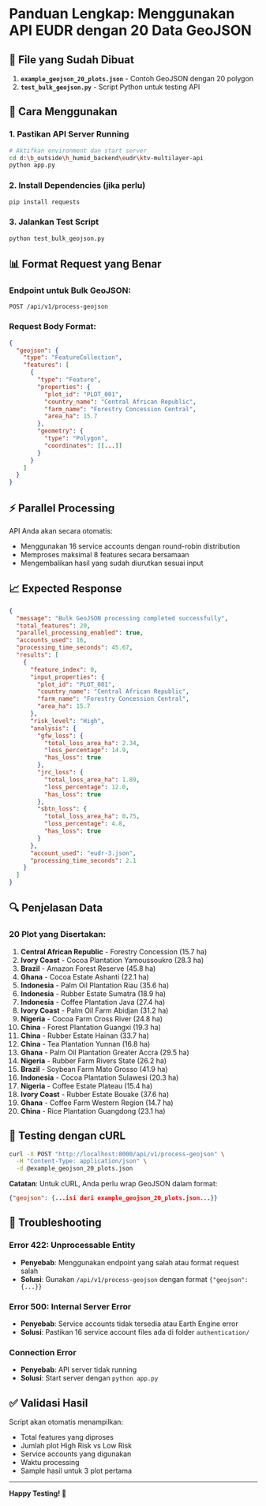 # Panduan Lengkap: Menggunakan API EUDR dengan 20 Data GeoJSON

## 📁 File yang Sudah Dibuat

1. **`example_geojson_20_plots.json`** - Contoh GeoJSON dengan 20 polygon
2. **`test_bulk_geojson.py`** - Script Python untuk testing API

## 🚀 Cara Menggunakan

### 1. Pastikan API Server Running

```bash
# Aktifkan environment dan start server
cd d:\b_outside\h_humid_backend\eudr\ktv-multilayer-api
python app.py
```

### 2. Install Dependencies (jika perlu)

```bash
pip install requests
```

### 3. Jalankan Test Script

```bash
python test_bulk_geojson.py
```

## 📊 Format Request yang Benar

### Endpoint untuk Bulk GeoJSON:
```
POST /api/v1/process-geojson
```

### Request Body Format:
```json
{
  "geojson": {
    "type": "FeatureCollection",
    "features": [
      {
        "type": "Feature",
        "properties": {
          "plot_id": "PLOT_001",
          "country_name": "Central African Republic",
          "farm_name": "Forestry Concession Central",
          "area_ha": 15.7
        },
        "geometry": {
          "type": "Polygon",
          "coordinates": [[...]]
        }
      }
    ]
  }
}
```

## ⚡ Parallel Processing

API Anda akan secara otomatis:
- Menggunakan 16 service accounts dengan round-robin distribution
- Memproses maksimal 8 features secara bersamaan
- Mengembalikan hasil yang sudah diurutkan sesuai input

## 📈 Expected Response

```json
{
  "message": "Bulk GeoJSON processing completed successfully",
  "total_features": 20,
  "parallel_processing_enabled": true,
  "accounts_used": 16,
  "processing_time_seconds": 45.67,
  "results": [
    {
      "feature_index": 0,
      "input_properties": {
        "plot_id": "PLOT_001",
        "country_name": "Central African Republic",
        "farm_name": "Forestry Concession Central",
        "area_ha": 15.7
      },
      "risk_level": "High",
      "analysis": {
        "gfw_loss": {
          "total_loss_area_ha": 2.34,
          "loss_percentage": 14.9,
          "has_loss": true
        },
        "jrc_loss": {
          "total_loss_area_ha": 1.89,
          "loss_percentage": 12.0,
          "has_loss": true
        },
        "sbtn_loss": {
          "total_loss_area_ha": 0.75,
          "loss_percentage": 4.8,
          "has_loss": true
        }
      },
      "account_used": "eudr-3.json",
      "processing_time_seconds": 2.1
    }
  ]
}
```

## 🔍 Penjelasan Data

### 20 Plot yang Disertakan:
1. **Central African Republic** - Forestry Concession (15.7 ha)
2. **Ivory Coast** - Cocoa Plantation Yamoussoukro (28.3 ha)
3. **Brazil** - Amazon Forest Reserve (45.8 ha)
4. **Ghana** - Cocoa Estate Ashanti (22.1 ha)
5. **Indonesia** - Palm Oil Plantation Riau (35.6 ha)
6. **Indonesia** - Rubber Estate Sumatra (18.9 ha)
7. **Indonesia** - Coffee Plantation Java (27.4 ha)
8. **Ivory Coast** - Palm Oil Farm Abidjan (31.2 ha)
9. **Nigeria** - Cocoa Farm Cross River (24.8 ha)
10. **China** - Forest Plantation Guangxi (19.3 ha)
11. **China** - Rubber Estate Hainan (33.7 ha)
12. **China** - Tea Plantation Yunnan (16.8 ha)
13. **Ghana** - Palm Oil Plantation Greater Accra (29.5 ha)
14. **Nigeria** - Rubber Farm Rivers State (26.2 ha)
15. **Brazil** - Soybean Farm Mato Grosso (41.9 ha)
16. **Indonesia** - Cocoa Plantation Sulawesi (20.3 ha)
17. **Nigeria** - Coffee Estate Plateau (15.4 ha)
18. **Ivory Coast** - Rubber Estate Bouake (37.6 ha)
19. **Ghana** - Coffee Farm Western Region (14.7 ha)
20. **China** - Rice Plantation Guangdong (23.1 ha)

## 🎯 Testing dengan cURL

```bash
curl -X POST "http://localhost:8000/api/v1/process-geojson" \
  -H "Content-Type: application/json" \
  -d @example_geojson_20_plots.json
```

**Catatan**: Untuk cURL, Anda perlu wrap GeoJSON dalam format:
```json
{"geojson": {...isi dari example_geojson_20_plots.json...}}
```

## 🔧 Troubleshooting

### Error 422: Unprocessable Entity
- **Penyebab**: Menggunakan endpoint yang salah atau format request salah
- **Solusi**: Gunakan `/api/v1/process-geojson` dengan format `{"geojson": {...}}`

### Error 500: Internal Server Error
- **Penyebab**: Service accounts tidak tersedia atau Earth Engine error
- **Solusi**: Pastikan 16 service account files ada di folder `authentication/`

### Connection Error
- **Penyebab**: API server tidak running
- **Solusi**: Start server dengan `python app.py`

## ✅ Validasi Hasil

Script akan otomatis menampilkan:
- Total features yang diproses
- Jumlah plot High Risk vs Low Risk
- Service accounts yang digunakan
- Waktu processing
- Sample hasil untuk 3 plot pertama

---

**Happy Testing! 🎉**
